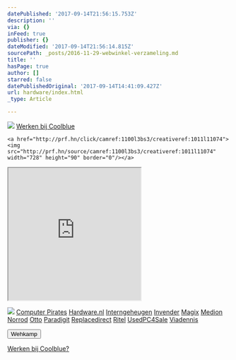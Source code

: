 ```yaml
---
datePublished: '2017-09-14T21:56:15.753Z'
description: ''
via: {}
inFeed: true
publisher: {}
dateModified: '2017-09-14T21:56:14.815Z'
sourcePath: _posts/2016-11-29-webwinkel-verzameling.md
title: ''
hasPage: true
author: []
starred: false
datePublishedOriginal: '2017-09-14T14:41:09.427Z'
url: hardware/index.html
_type: Article

---
```

![](https://the-grid-user-content.s3-us-west-2.amazonaws.com/e4f5c7a1-5645-4150-88af-80872fdd68a7.jpg)
[Werken bij Coolblue][0]

    <a href="http://prf.hn/click/camref:1100l3bs3/creativeref:1011l11074"><img src="http://prf.hn/source/camref:1100l3bs3/creativeref:1011l11074" width="728" height="90" border="0"/></a>

<iframe src="https://the-grid.github.io/ed-userhtml/?g=eJy1V11vmzAUfedXsEjNW8JXaJs2TtV1nVap6_bQh_UpMvgWrBpjGWekmvbfd_nISrt-pBpEEWAL7j3nmHMvXnz49O3s-ub7uZ2aTCytxfYElC0ta1GYewFLi_Gf9i_Lxl9GN5OSM5Me2V7oumpzXE-nwJPU4NzDlPXbWjjt8wtqpxpuySg1Rh05TlmW09MYCsY1xGYqxcg2VCdgyGgVCSrvRssFzxK70PGjZ6I8o7q637nIaAKFI1m04s2lSSHRnDkll3cgJKWZQzHFpM2hZDKyqcAMX66_XtpmbXLNKSauIZJRQ6rB37LBgY2jKNcM9JF7jKAcurSt5-kIHtGITuM8G4bMNsGQREw8NZoywEN8B3oqwTgnMfHC_Zk7ppk6zsihF_qH83pAiRcEB_tePdCkPq3JYOxhozQUxeAriaFBS2qgAmdQAGPI3J2tPH_V8F21hPf8zwO9t38RDM01AmomvEY2CJNt_N54vEQjTo2AwQrJNv6ONPwuDX8HGgXCUghIglY6TzTNMooYRVVNnFjw-K45nijijQ1ZazEuyCzw3PEtuf5xOcYJUsXZC07xpcR_w7F-fixpBuRjLiZXwEqIBlII42Oy_1_o8NWFjtF566JIc9Wak0sGmykt1KayqR8E84OOUa_KchIXr9jV1iDISOa3uRB5iZnPugmWdh_SdDAPbIMYJFZuoXIua3htGW9FUqmqNAqD2ROFGHuXQo-T9KRRN2iPKu3a4Xx_5gZth_P857pbR6j1bkIxkJIXDGhtw15c9hCyhzb4stNeECkMvfBNjbBLv0ek842CWoBe9IEm2sBFCN9RbM8JpLBOQNY1uv1M8Oeu3zHXxaMbuyaz3tKlyQGmm6UXiZ6AH1iq-1xXXQHBVfVPcZnUOs0Og4Pdvqf-EeZmG7EXNVp8PaqAm54oZ_e453GavdQf8j6Jxw" height="300" style=""></iframe>

![](https://the-grid-user-content.s3-us-west-2.amazonaws.com/d4d8e480-281e-41f8-a31e-4427722137e0.png)
[Computer Pirates][1]
[Hardware.nl][2]
[Interngeheugen][3]
[Invender][4]
[Magix][5]
[Medion][6]
[Norrod][7]
[Otto][8]
[Paradigit][9]
[Replacedirect][10]
[Ritel][11]
[UsedPC4Sale][12]
[Viadennis][13]

<button data-role="cta" style="">Wehkamp</button>

[Werken bij Coolblue?][0]

[0]: http://prf.hn/click/camref:1100l3bs3/creativeref:1011l11074
[1]: http://www.computerpirates.com/
[2]: http://www.hardware.nl/
[3]: http://www.interngeheugen.com/tt/?tt=2902_12_133761_Interngeheugen&r=%2F
[4]: http://www.invender.nl/ttiv/index.php?tt=352_12_133761_Invender&r=%2F
[5]: http://www.magix.com/ap/tradetracker/?tt=2074_12_133761_Magix&r=%2F
[6]: http://tc.tradetracker.net/?c=3452&m=12&a=133761
[7]: http://www.norrod.nl/tt/index.aspx?tt=23396_12_133761_Norrod&r=%2F
[8]: http://www.otto.nl/
[9]: http://www.paradigit.nl/tt/index.aspx?tt=5043_12_133761_Paradigit&r=%2F
[10]: http://www.replacedirect.nl/
[11]: http://www.ritel.nl/telecom/?tt=668_12_133761_Ritel&r=%2F
[12]: http://tc.tradetracker.net/?c=20400&m=12&a=133761&r=UsedPC4sale&u=%2F
[13]: http://www.viadennis.nl/computer/?tt=15804_12_133761_Viadennis&r=%2F